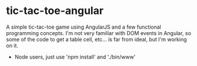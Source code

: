 # tic-tac-toe-angular
A simple tic-tac-toe game using AngularJS and a few functional programming concepts.  I'm not very familiar with DOM events in Angular, so some of the code to get a table cell, etc... is far from ideal, but I'm working on it.

*  Node users, just use 'npm install' and './bin/www'
